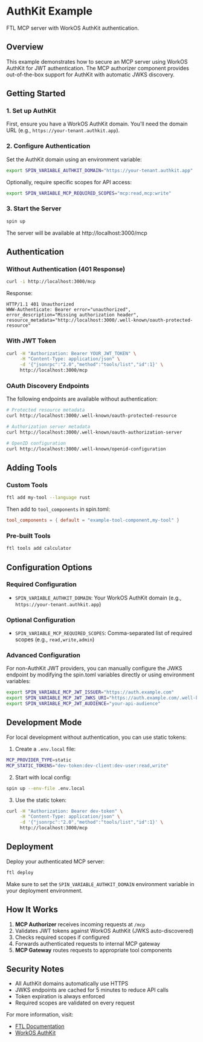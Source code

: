 # AuthKit Example

FTL MCP server with WorkOS AuthKit authentication.

## Overview

This example demonstrates how to secure an MCP server using WorkOS AuthKit for JWT authentication. The MCP authorizer component provides out-of-the-box support for AuthKit with automatic JWKS discovery.

## Getting Started

### 1. Set up AuthKit

First, ensure you have a WorkOS AuthKit domain. You'll need the domain URL (e.g., `https://your-tenant.authkit.app`).

### 2. Configure Authentication

Set the AuthKit domain using an environment variable:

```bash
export SPIN_VARIABLE_AUTHKIT_DOMAIN="https://your-tenant.authkit.app"
```

Optionally, require specific scopes for API access:

```bash
export SPIN_VARIABLE_MCP_REQUIRED_SCOPES="mcp:read,mcp:write"
```

### 3. Start the Server

```bash
spin up
```

The server will be available at http://localhost:3000/mcp

## Authentication

### Without Authentication (401 Response)

```bash
curl -i http://localhost:3000/mcp
```

Response:
```
HTTP/1.1 401 Unauthorized
WWW-Authenticate: Bearer error="unauthorized", error_description="Missing authorization header", resource_metadata="http://localhost:3000/.well-known/oauth-protected-resource"
```

### With JWT Token

```bash
curl -H "Authorization: Bearer YOUR_JWT_TOKEN" \
     -H "Content-Type: application/json" \
     -d '{"jsonrpc":"2.0","method":"tools/list","id":1}' \
     http://localhost:3000/mcp
```

### OAuth Discovery Endpoints

The following endpoints are available without authentication:

```bash
# Protected resource metadata
curl http://localhost:3000/.well-known/oauth-protected-resource

# Authorization server metadata
curl http://localhost:3000/.well-known/oauth-authorization-server

# OpenID configuration
curl http://localhost:3000/.well-known/openid-configuration
```

## Adding Tools

### Custom Tools

```bash
ftl add my-tool --language rust
```

Then add to `tool_components` in spin.toml:
```toml
tool_components = { default = "example-tool-component,my-tool" }
```

### Pre-built Tools

```bash
ftl tools add calculator
```

## Configuration Options

### Required Configuration

- `SPIN_VARIABLE_AUTHKIT_DOMAIN`: Your WorkOS AuthKit domain (e.g., `https://your-tenant.authkit.app`)

### Optional Configuration

- `SPIN_VARIABLE_MCP_REQUIRED_SCOPES`: Comma-separated list of required scopes (e.g., `read,write,admin`)

### Advanced Configuration

For non-AuthKit JWT providers, you can manually configure the JWKS endpoint by modifying the spin.toml variables directly or using environment variables:

```bash
export SPIN_VARIABLE_MCP_JWT_ISSUER="https://auth.example.com"
export SPIN_VARIABLE_MCP_JWT_JWKS_URI="https://auth.example.com/.well-known/jwks.json"
export SPIN_VARIABLE_MCP_JWT_AUDIENCE="your-api-audience"
```

## Development Mode

For local development without authentication, you can use static tokens:

1. Create a `.env.local` file:
```bash
MCP_PROVIDER_TYPE=static
MCP_STATIC_TOKENS="dev-token:dev-client:dev-user:read,write"
```

2. Start with local config:
```bash
spin up --env-file .env.local
```

3. Use the static token:
```bash
curl -H "Authorization: Bearer dev-token" \
     -H "Content-Type: application/json" \
     -d '{"jsonrpc":"2.0","method":"tools/list","id":1}' \
     http://localhost:3000/mcp
```

## Deployment

Deploy your authenticated MCP server:

```bash
ftl deploy
```

Make sure to set the `SPIN_VARIABLE_AUTHKIT_DOMAIN` environment variable in your deployment environment.

## How It Works

1. **MCP Authorizer** receives incoming requests at `/mcp`
2. Validates JWT tokens against WorkOS AuthKit (JWKS auto-discovered)
3. Checks required scopes if configured
4. Forwards authenticated requests to internal MCP gateway
5. **MCP Gateway** routes requests to appropriate tool components

## Security Notes

- All AuthKit domains automatically use HTTPS
- JWKS endpoints are cached for 5 minutes to reduce API calls
- Token expiration is always enforced
- Required scopes are validated on every request

For more information, visit:
- [FTL Documentation](https://docs.fastertools.com)
- [WorkOS AuthKit](https://workos.com/docs/authkit)